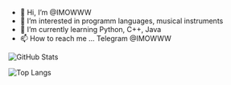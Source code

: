 - 👋 Hi, I’m @IMOWWW
- 👀 I’m interested in programm languages, musical instruments
- 🌱 I’m currently learning Python, C++, Java
- 📫 How to reach me ... Telegram @IMOWWW


![GitHub Stats](https://github-readme-stats.vercel.app/api?username=IMOWWW&show_icons=true&theme=tokyonight)


![Top Langs](https://github-readme-stats.vercel.app/api/top-langs?username=IMOWWW&show_icons=true&theme=tokyonight&layout=compact)

<!---
- 💞️ I’m looking to collaborate on ...

--->
<!---
IMOWWW/IMOWWW is a ✨ special ✨ repository because its `README.md` (this file) appears on your GitHub profile.
You can click the Preview link to take a look at your changes.
--->
